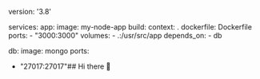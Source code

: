 version: '3.8' 
 
 
 services: 
   app: 
     image: my-node-app 
     build: 
       context: . 
       dockerfile: Dockerfile 
     ports: 
       - "3000:3000" 
     volumes: 
       - .:/usr/src/app 
     depends_on: 
       - db 
  
   db: 
     image: mongo 
     ports: 
        
 - "27017:27017"## Hi there 👋 
  
 <!-- 
 **michaeldavis246611119/michaeldavis246611119** is a ✨ _special_ ✨ repository because its `README.md` (this file) appears on your GitHub profile. 
  
 Here are some ideas to get you started:

- 🔭 I’m currently working on learning how to efficiently use AI
- 🌱 I’m currently learning The laws of the universe 
- 👯 I’m looking to collaborate on game development 
- 🤔 I’m looking for help with establishing basic knowledge of game development 
- 💬 Ask me about how much I'm learning through AI
- 📫 How to reach me: email 
- 😄 Pronouns: Him
- ⚡ Fun fact: I still have a baby tooth

